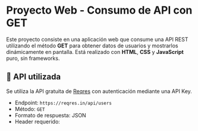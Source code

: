 # Proyecto Web - Consumo de API con GET

Este proyecto consiste en una aplicación web que consume una API REST utilizando el método **GET** para obtener datos de usuarios y mostrarlos dinámicamente en pantalla. Está realizado con **HTML**, **CSS** y **JavaScript** puro, sin frameworks.

## 🔗 API utilizada

Se utiliza la API gratuita de [Reqres](https://reqres.in/) con autenticación mediante una API Key.

- Endpoint: `https://reqres.in/api/users`
- Método: `GET`
- Formato de respuesta: JSON
- Header requerido:
